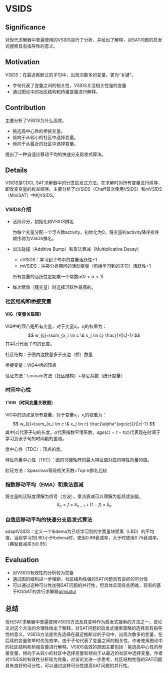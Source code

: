 # VSIDS

## Significance

对现代求解器中普遍使用的VSIDS进行了分析，并给出了解释，对SAT问题的启发式搜索具有指导性的意义。

## Motivation

VSIDS：在最近推断过的子句中，出现次数多的变量，更为“关键”。

- 字句代表了变量之间的相关性，VSIDS关注相关性强的变量
- 通过图论中的社区结构和桥接变量进行解释。

## Contribution

主要分析了VSIDS为什么高效。

- 挑选高中心性的桥接变量。
- 倾向于从较小的社区中选择变量。
- 倾向于从最近的社区中选择变量。

提出了一种自适应移动平均的快速分支启发式算法。

## Details

VSIDS是CDCL SAT求解器中的分支启发式方法。在求解时对所有变量进行排序，即改变变量的枚举顺序。主要分析了cVSIDS（Chaff首次使用VSIDS）和mVSIDS（MiniSAT）中的VSIDS。

### VSIDS介绍

- 活跃评分，初始化和VSIDS排名

  为每个变量分配一个浮点数activity，初始化为0，将变量的activity降序排序顺序称为VSIDS排名。

- 加法碰撞（Additive Bump）和乘法衰减（Multiplicative Decay）

  - cVSIDS：学习到子句中的变量活跃性+1
  - mVSIDS：冲突分析期间的活动变量（包括学习到的子句）活跃性+1

  所有变量的活跃性定期乘一个常数$\alpha(0<\alpha<1)$

- 每次赋值（猜变量）时选择活跃性最高的。

### 社区结构和桥接变量

#### VIG（变量关联图）

VIG中的顶点是所有变量，对于变量$x_i$，$x_j$的权重为：
$$
w_{ij}=\sum_{x_i \in c \& x_j \in c} \frac{1}{|c|-1}
$$
其中$|c|$代表子句的长度。

社区结构：子图内边数量多于出边（桥）数量

桥接变量：VIG中桥的顶点

验证方法：Louvain方法（社区结构）+基尼系数（统计度量）

### 时间中心性

#### TVIG（时间变量关联图）

VIG中的顶点是所有变量，对于变量$x_i$，$x_j$的权重为：
$$
w_{ij}=\sum_{x_i \in c \& x_j \in c} \frac{\alpha^{age(c)}}{|c|-1}
$$
其中$|c|$代表子句的长度，$\alpha$代表指数平滑系数，$age(c)=t-t(c)$代表现在时间于学习到该子句的时间戳的差值。

度中心性（TDC）：顶点的度。

特征向量中心性（TEC）：图的邻接矩阵的最大特征值对应的特性向量的值。

验证方法：Spearman等级相关系数+Top-k排名比较

### 指数移动平均（EMA）和乘法衰减

将变量的活跃度理解为信号（方波），乘法衰减可以理解为低频滤波器。
$$
S_n=f\times S_{n-1}+(1-f)\times \delta_n
$$

### 自适应移动平均的快速分支启发式算法

adaptVSIDS：定义一个lbdema为已经学习到的字面量块距离（LBD）的平均值，当前学习的LBD小于lbdema时，使用0.99衰减率，大于时使用0.75衰减率。（典型衰减率为0.95）

## Evaluation

- 对VSIDS有效性的分析较为完备
- 通过图的结构进一步推断，社区结构性强的SAT问题具有良好的可分性
- 可以通过这种可分性加强SAT问题的并行性，但具体实现有些困难，现有的基于KISSAT的并行求解器[gimsatul](https://github.com/arminbiere/gimsatul)

## 总结

现代SAT求解器中普遍使用VSIDS方法及其变种作为启发式搜索的方法之一，该论文对这个方法的合理性给出了解释，对SAT问题的启发式搜索策略的选择具有指导性的意义。VSIDS方法是优先选择在最近推断过的子句中，出现次数多的变量，在后续的变量枚举时优先枚举。由于子句代表了变量之间的相关性，作者使用图论中的社区结构和桥接变量进行解释。VSIDS高效的原因主要包括：挑选高中心性的桥接变量、倾向于从较小的社区中选择变量和倾向于从最近的社区中选择变量。作者对VSIDS的有效性分析较为完备，对该论文进一步思考，社区结构性强的SAT问题具有良好的可分性，可以通过这种可分性提高SAT问题的并行性。
